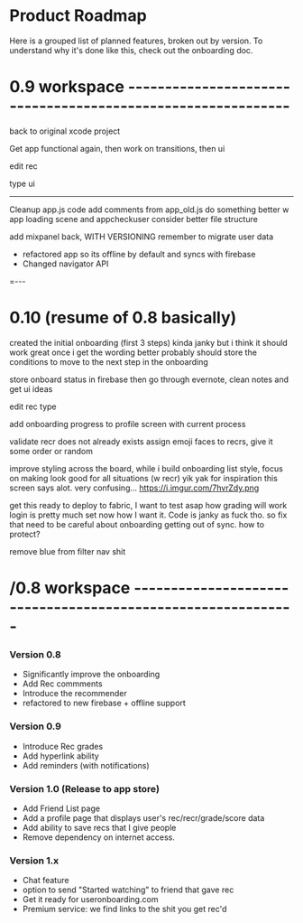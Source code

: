 # Product Roadmap
Here is a grouped list of planned features, broken out by version. To understand why it's done like this, check out the onboarding doc.

# 0.9 workspace ------------------------------------------------------------

back to original xcode project

Get app functional again, then work on transitions, then ui

edit rec

type ui

---
Cleanup
app.js code add comments from app_old.js
do something better w app loading scene and appcheckuser
consider better file structure

add mixpanel back, WITH VERSIONING
remember to migrate user data

 - refactored app so its offline by default and syncs with firebase
 - Changed navigator API

=---

# 0.10 (resume of 0.8 basically)

created the initial onboarding (first 3 steps)
kinda janky but i think it should work great once i get the wording better
probably should store the conditions to move to the next step in the onboarding

store onboard status in firebase
then go through evernote, clean notes and get ui ideas

edit rec type

add onboarding progress to profile screen with current process

validate recr does not already exists
assign emoji faces to recrs, give it some order or random

improve styling across the board, while i build onboarding
list style, focus on making look good for all situations (w recr)
  yik yak for inspiration
this screen says alot. very confusing... https://i.imgur.com/7hvrZdy.png

get this ready to deploy to fabric, I want to test asap how grading will work
login is pretty much set now how I want it. Code is janky as fuck tho. so fix that
need to be careful about onboarding getting out of sync. how to protect?

remove blue from filter nav shit

# /0.8 workspace ------------------------------------------------------------

### Version 0.8
 - Significantly improve the onboarding
 - Add Rec commments
 - Introduce the recommender
 - refactored to new firebase + offline support

### Version 0.9
 - Introduce Rec grades
 - Add hyperlink ability
 - Add reminders (with notifications)

### Version 1.0 (Release to app store)
 - Add Friend List page
 - Add a profile page that displays user's rec/recr/grade/score data
 - Add ability to save recs that I give people
 - Remove dependency on internet access.

### Version 1.x
 - Chat feature
 - option to send "Started watching" to friend that gave rec
 - Get it ready for useronboarding.com
 - Premium service: we find links to the shit you get rec'd
